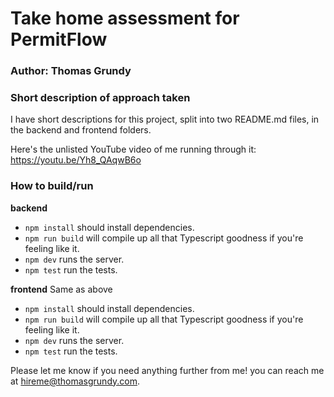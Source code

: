 # Take home assessment for PermitFlow

### Author: Thomas Grundy

### Short description of approach taken
I have short descriptions for this project, split into two README.md files, in the backend and frontend folders.

Here's the unlisted YouTube video of me running through it: https://youtu.be/Yh8_QAqwB6o 

### How to build/run

**backend**
- `npm install` should install dependencies.
- `npm run build` will compile up all that Typescript goodness if you're feeling like it.
- `npm dev` runs the server.
- `npm test` run the tests.

**frontend**
Same as above
- `npm install` should install dependencies.
- `npm run build` will compile up all that Typescript goodness if you're feeling like it.
- `npm dev` runs the server.
- `npm test` run the tests.

Please let me know if you need anything further from me! you can reach me at hireme@thomasgrundy.com.